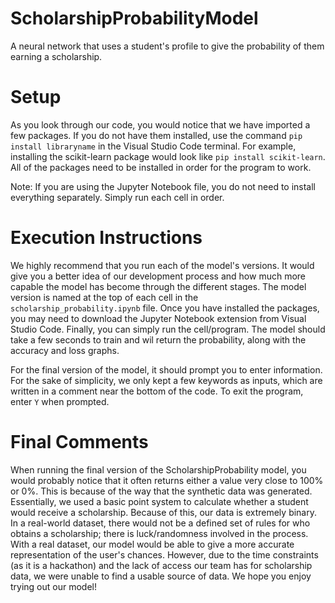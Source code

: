 # ScholarshipProbabilityModel
A neural network that uses a student's profile to give the probability of them earning a scholarship.

# Setup
As you look through our code, you would notice that we have imported a few packages. If you do not have them installed, use the command `pip install libraryname` in the Visual Studio Code terminal. For example, installing the scikit-learn package would look like `pip install scikit-learn`. All of the packages need to be installed in order for the program to work. 

Note: If you are using the Jupyter Notebook file, you do not need to install everything separately. Simply run each cell in order.

# Execution Instructions
We highly recommend that you run each of the model's versions. It would give you a better idea of our development process and how much more capable the model has become through the different stages. The model version is named at the top of each cell in the `scholarship_probability.ipynb` file. Once you have installed the packages, you may need to download the Jupyter Notebook extension from Visual Studio Code. Finally, you can simply run the cell/program. The model should take a few seconds to train and wil return the probability, along with the accuracy and loss graphs. 

For the final version of the model, it should prompt you to enter information. For the sake of simplicity, we only kept a few keywords as inputs, which are written in a comment near the bottom of the code. To exit the program, enter `Y` when prompted.

# Final Comments
When running the final version of the ScholarshipProbability model, you would probably notice that it often returns either a value very close to 100% or 0%. This is because of the way that the synthetic data was generated. Essentially, we used a basic point system to calculate whether a student would receive a scholarship. Because of this, our data is extremely binary. In a real-world dataset, there would not be a defined set of rules for who obtains a scholarship; there is luck/randomness involved in the process. With a real dataset, our model would be able to give a more accurate representation of the user's chances. However, due to the time constraints (as it is a hackathon) and the lack of access our team has for scholarship data, we were unable to find a usable source of data. We hope you enjoy trying out our model!
